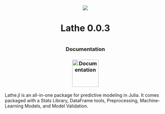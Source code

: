 <div align="center"><img src="http://www.emmettboudreau.com/gallery_gen/264eea1c311d372967c97298b03a367b_120x120.png" />
  <h1>Lathe 0.0.3<h1>
      <h3>Documentation<h3>
    <a href="http://lathe.emmettboudreau.com/doc.html"><img src="https://cdn3.iconfinder.com/data/icons/documentation-blue-red/60/057_-_Document_Info-512.png" width="82" height="86" title="Documentation" alt="Documentation"></a>
</div>
<div align="left">
  <p> Lathe.jl is an all-in-one package for predictive modeling in Julia. It comes packaged with a Stats Library, DataFrame tools, Preprocessing, Machine-Learning Models, and Model Validation.</p>

